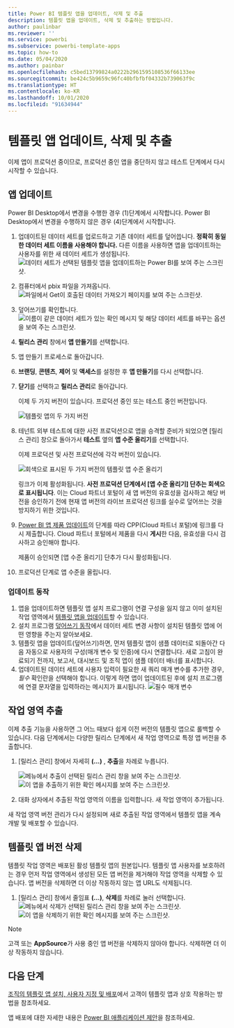 ```yaml
---
title: Power BI 템플릿 앱을 업데이트, 삭제 및 추출
description: 템플릿 앱을 업데이트, 삭제 및 추출하는 방법입니다.
author: paulinbar
ms.reviewer: ''
ms.service: powerbi
ms.subservice: powerbi-template-apps
ms.topic: how-to
ms.date: 05/04/2020
ms.author: painbar
ms.openlocfilehash: c5bed13799824a0222b2961595108536f66133ee
ms.sourcegitcommit: be424c5b9659c96fc40bfbfbf04332b739063f9c
ms.translationtype: HT
ms.contentlocale: ko-KR
ms.lasthandoff: 10/01/2020
ms.locfileid: "91634944"
---
```

# <a name="update-delete-and-extract-template-app"></a>템플릿 앱 업데이트, 삭제 및 추출

이제 앱이 프로덕션 중이므로, 프로덕션 중인 앱을 중단하지 않고 테스트 단계에서 다시 시작할 수 있습니다.
## <a name="update-your-app"></a>앱 업데이트

Power BI Desktop에서 변경을 수행한 경우 (1)단계에서 시작합니다. Power BI Desktop에서 변경을 수행하지 않은 경우 (4)단계에서 시작합니다.

1. 업데이트된 데이터 세트를 업로드하고 기존 데이터 세트를 덮어씁니다. **정확히 동일한 데이터 세트 이름을 사용해야 합니다.** 다른 이름을 사용하면 앱을 업데이트하는 사용자를 위한 새 데이터 세트가 생성됩니다.
![데이터 세트가 선택된 템플릿 앱을 업데이트하는 Power BI를 보여 주는 스크린샷.](media/service-template-apps-update-extract-delete/power-bi-template-app-upload-dataset.png)
1. 컴퓨터에서 pbix 파일을 가져옵니다.
![파일에서 Get이 호출된 데이터 가져오기 페이지를 보여 주는 스크린샷.](media/service-template-apps-update-extract-delete/power-bi-template-app-upload-dataset2.png)
1. 덮어쓰기를 확인합니다.
![이름이 같은 데이터 세트가 있는 확인 메시지 및 해당 데이터 세트를 바꾸는 옵션을 보여 주는 스크린샷.](media/service-template-apps-update-extract-delete/power-bi-template-app-upload-dataset3.png)

1. **릴리스 관리** 창에서 **앱 만들기**를 선택합니다.
1. 앱 만들기 프로세스로 돌아갑니다.
1. **브랜딩**, **콘텐츠**, **제어** 및 **액세스**를 설정한 후 **앱 만들기**를 다시 선택합니다.
1. **닫기**를 선택하고 **릴리스 관리**로 돌아갑니다.

   이제 두 가지 버전이 있습니다. 프로덕션 중인 또는 테스트 중인 버전입니다.

    ![템플릿 앱의 두 가지 버전](media/service-template-apps-update-extract-delete/power-bi-template-app-update1.png)

1. 테넌트 외부 테스트에 대한 사전 프로덕션으로 앱을 승격할 준비가 되었으면 [릴리스 관리] 창으로 돌아가서 **테스트** 옆의 **앱 수준 올리기**를 선택합니다.

   이제 프로덕션 및 사전 프로덕션에 각각 버전이 있습니다.

   ![회색으로 표시된 두 가지 버전의 템플릿 앱 수준 올리기](media/service-template-apps-update-extract-delete/power-bi-template-app-update2.png)

   링크가 이제 활성화됩니다. **사전 프로덕션 단계에서 [앱 수준 올리기] 단추는 회색으로 표시됩니다**. 이는 Cloud 파트너 포털이 새 앱 버전의 유효성을 검사하고 해당 버전을 승인하기 전에 현재 앱 버전의 라이브 프로덕션 링크를 실수로 덮어쓰는 것을 방지하기 위한 것입니다.

1. [Power BI 앱 제품 업데이트](/azure/marketplace/cloud-partner-portal/power-bi/cpp-update-existing-offer)의 단계를 따라 CPP(Cloud 파트너 포털)에 링크를 다시 제출합니다. Cloud 파트너 포털에서 제품을 다시 **게시**한 다음, 유효성을 다시 검사하고 승인해야 합니다.

   제품이 승인되면 [앱 수준 올리기] 단추가 다시 활성화됩니다. 
1. 프로덕션 단계로 앱 수준을 올립니다.
   
### <a name="update-behavior"></a>업데이트 동작

1. 앱을 업데이트하면 템플릿 앱 설치 프로그램이 연결 구성을 잃지 않고 이미 설치된 작업 영역에서 [템플릿 앱을 업데이트](service-template-apps-install-distribute.md#update-a-template-app)할 수 있습니다.
1. 설치 프로그램 [덮어쓰기 동작](service-template-apps-install-distribute.md#overwrite-behavior)에서 데이터 세트 변경 사항이 설치된 템플릿 앱에 어떤 영향을 주는지 알아보세요.
1. 템플릿 앱을 업데이트(덮어쓰기)하면, 먼저 템플릿 앱이 샘플 데이터로 되돌아간 다음 자동으로 사용자의 구성(매개 변수 및 인증)에 다시 연결합니다. 새로 고침이 완료되기 전까지, 보고서, 대시보드 및 조직 앱이 샘플 데이터 배너를 표시합니다.
1. 업데이트된 데이터 세트에 사용자 입력이 필요한 새 쿼리 매개 변수를 추가한 경우, *필수* 확인란을 선택해야 합니다. 이렇게 하면 앱이 업데이트된 후에 설치 프로그램에 연결 문자열을 입력하라는 메시지가 표시됩니다.
 ![필수 매개 변수](media/service-template-apps-update-extract-delete/power-bi-template-app-upload-dataset4.png)

## <a name="extract-workspace"></a>작업 영역 추출
이제 추출 기능을 사용하면 그 어느 때보다 쉽게 이전 버전의 템플릿 앱으로 롤백할 수 있습니다. 다음 단계에서는 다양한 릴리스 단계에서 새 작업 영역으로 특정 앱 버전을 추출합니다.

1. [릴리스 관리] 창에서 자세히 **(...)** , **추출**을 차례로 누릅니다.

    ![메뉴에서 추출이 선택된 릴리스 관리 창을 보여 주는 스크린샷.](media/service-template-apps-update-extract-delete/power-bi-template-app-extract.png)
    ![이 앱을 추출하기 위한 확인 메시지를 보여 주는 스크린샷.](media/service-template-apps-update-extract-delete/power-bi-template-app-extract-dialog.png)
2. 대화 상자에서 추출된 작업 영역의 이름을 입력합니다. 새 작업 영역이 추가됩니다.

새 작업 영역 버전 관리가 다시 설정되며 새로 추출된 작업 영역에서 템플릿 앱을 계속 개발 및 배포할 수 있습니다.

## <a name="delete-template-app-version"></a>템플릿 앱 버전 삭제
템플릿 작업 영역은 배포된 활성 템플릿 앱의 원본입니다. 템플릿 앱 사용자를 보호하려는 경우 먼저 작업 영역에서 생성된 모든 앱 버전을 제거해야 작업 영역을 삭제할 수 있습니다.
앱 버전을 삭제하면 더 이상 작동하지 않는 앱 URL도 삭제됩니다.

1. [릴리스 관리] 창에서 줄임표 **(...)**, **삭제**를 차례로 눌러 선택합니다.
 ![메뉴에서 삭제가 선택된 릴리스 관리 창을 보여 주는 스크린샷.](media/service-template-apps-update-extract-delete/power-bi-template-app-delete.png)
 ![이 앱을 삭제하기 위한 확인 메시지를 보여 주는 스크린샷.](media/service-template-apps-update-extract-delete/power-bi-template-app-delete-dialog.png)

>[!NOTE]
>고객 또는 **AppSource**가 사용 중인 앱 버전을 삭제하지 않아야 합니다. 삭제하면 더 이상 작동하지 않습니다.

## <a name="next-steps"></a>다음 단계

[조직의 템플릿 앱 설치, 사용자 지정 및 배포](service-template-apps-install-distribute.md)에서 고객이 템플릿 앱과 상호 작용하는 방법을 참조하세요.

앱 배포에 대한 자세한 내용은 [Power BI 애플리케이션 제안](/azure/marketplace/cloud-partner-portal/power-bi/cpp-power-bi-offer)을 참조하세요.